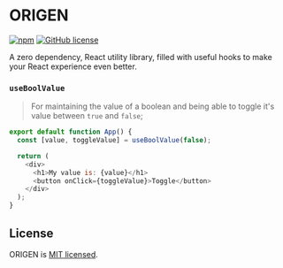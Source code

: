 # ORIGEN

 [![npm](https://img.shields.io/npm/v/origen.svg)](https://www.npmjs.com/package/origen)  [![GitHub license](https://img.shields.io/badge/license-MIT-blue.svg)](https://github.com/haefele-software/origen/blob/main/LICENSE) <a href="https://bundlephobia.com/result?p=origen@latest" target="\_parent">
  <img alt="" src="https://badgen.net/bundlephobia/minzip/origen@latest" />
</a>

A zero dependency, React utility library, filled with useful hooks to make your React experience even better.

### `useBoolValue`

> For maintaining the value of a boolean and being able to toggle it's value between `true` and `false`;

```js
export default function App() {
  const [value, toggleValue] = useBoolValue(false);

  return (
    <div>
      <h1>My value is: {value}</h1>
      <button onClick={toggleValue}>Toggle</button>
    </div>
  );
}
```

## License

ORIGEN is [MIT licensed](./LICENSE).
